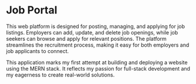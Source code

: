 # Job Portal

This web platform is designed for posting, managing, and applying for job listings. Employers can add, update, and delete job openings, while job seekers can browse and apply for relevant positions. The platform streamlines the recruitment process, making it easy for both employers and job applicants to connect.

This application marks my first attempt at building and deploying a website using the MERN stack. It reflects my passion for full-stack development and my eagerness to create real-world solutions.
